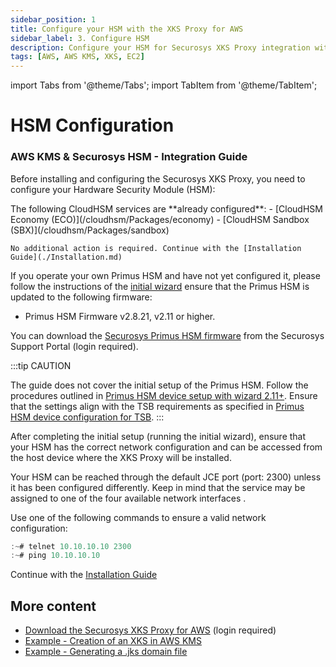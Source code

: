 ```yaml
---
sidebar_position: 1
title: Configure your HSM with the XKS Proxy for AWS
sidebar_label: 3. Configure HSM
description: Configure your HSM for Securosys XKS Proxy integration with AWS. Ensure firmware is updated and network settings are correct for seamless operation.
tags: [AWS, AWS KMS, XKS, EC2]
---
```


import Tabs from '@theme/Tabs';
import TabItem from '@theme/TabItem';

# HSM Configuration
### AWS KMS & Securosys HSM - Integration Guide

Before installing and configuring the Securosys XKS Proxy, you need to configure your Hardware Security Module (HSM): 

<Tabs groupId="device-setup">
  <TabItem value="cloud" label="Cloud" default>
    The following CloudHSM services are **already configured**:
    - [CloudHSM Economy (ECO)](/cloudhsm/Packages/economy)
    - [CloudHSM Sandbox (SBX)](/cloudhsm/Packages/sandbox)

    No additional action is required. Continue with the [Installation Guide](./Installation.md)
  </TabItem>
    
  <TabItem value="on-premises" label="On-premises">

If you operate your own Primus HSM and have not yet configured it, please follow the instructions of the [initial wizard](/hsm/Installation/Setup/UserGuide/GetStarted/HSM-Setup-v2-11-1)
ensure that the Primus HSM is updated to the following firmware: 

- Primus HSM Firmware v2.8.21, v2.11 or higher. 

You can download the [Securosys Primus HSM firmware](https://support.securosys.com/external/knowledge-base/article/111) from the Securosys Support Portal (login required). 


:::tip CAUTION

The guide does not cover the initial setup of the Primus HSM. Follow the procedures outlined in [Primus HSM device setup with wizard 2.11+](/hsm/Installation/Setup/UserGuide/GetStarted/HSM-Setup-v2-11-1). Ensure that the settings align with the TSB requirements as specified in [Primus HSM device configuration for TSB](/tsb/Installation/hsm-device-setup-tsb).
:::

After completing the initial setup (running the initial wizard), ensure that your HSM has the correct network configuration and can be accessed from the host device where the XKS Proxy will be installed.

Your HSM can be reached through the default JCE port (port: 2300) unless it has been configured differently. Keep in mind that the service may be assigned to one of the four available network interfaces .

Use one of the following commands to ensure a valid network configuration:

```js
:~# telnet 10.10.10.10 2300
:~# ping 10.10.10.10
```
Continue with the [Installation Guide](./Installation.md)

  </TabItem>
</Tabs>

## More content

- [Download the Securosys XKS Proxy for AWS](../downloads) (login required)
- [Example - Creation of an XKS in AWS KMS](../Tutorials/Examples/Example-AWS-KMS.md)
- [Example - Generating a .jks domain file](/xks/Tutorials/Examples/Example-jks.md)